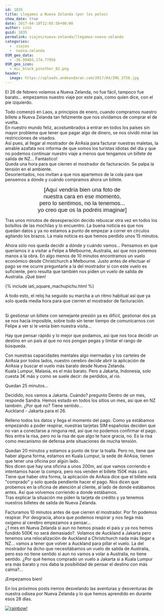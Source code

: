 ```yaml
---
id: 1835
title: Llegamos a Nueva Zelanda (por los pelos)
show_date: true
date: 2017-04-10T12:05:58+00:00
author: sito
guid: 1835
permalink: viajes/nueva-zelanda/llegamos-nueva-zelanda
categories:
  -  viajes
  -  nueva-zelanda
OSM_geo_data:
  - -36.99403,174.77956
OSM_geo_icon:
  - mic_black_pinother_02.png
header:
  image: https://uploads.andeandaran.com/2017/04/IMG_3758.jpg
---
```


  El 26 de febrero volamos a Nueva Zelanda, no fue fácil, tampoco fue barato... empezamos nuestro viaje por este país, como quien dice, con el pie izquierdo.



  Todo comenzó en Laos, a principios de enero, cuando compramos nuestro billete a Nueva Zelanda tan felizmente que nos olvidamos de comprar el de vuelta.<br /> En nuestro mundo feliz, acostumbrados a entrar en todos los países sin mayor problema que tener que pagar algo de dinero, se nos olvidó mirar las restricciones de visados.<br /> Así pues, al llegar al mostrador de AirAsia para facturar nuestras maletas, la amable azafata nos informa de que somos los turistas idiotas del día y que no podemos continuar nuestro viaje a menos que tengamos un billete de salida de NZ... Fantástico!<br /> Queda una hora para que cierren el mostrador de facturación. Se palpa la tensión en el ambiente.<br /> Desorientados, nos invitan a que nos apartemos de la cola para que pensemos a dónde y cuándo compramos ahora un billete.


<p style="text-align: center;">
  <span style="font-size: 14pt; font-family: arial, helvetica, sans-serif;">[Aquí vendría bien una foto de</span><br /> <span style="font-size: 14pt; font-family: arial, helvetica, sans-serif;"> nuestra cara en ese momento,</span><br /> <span style="font-size: 14pt; font-family: arial, helvetica, sans-serif;"> pero lo sentimos, no la tenemos...</span><br /> <span style="font-size: 14pt; font-family: arial, helvetica, sans-serif;"> yo creo que os la podréis imaginar]</span>



  Tras unos minutos de desesperación decido rebuscar otra vez en todos los bolsillos de las mochilas y lo encuentro. La buena noticia es que nos quedan datos y ya no estamos a punto de empezar a correr en círculos agitando los brazos. La mala noticia es que hemos perdido unos 15 minutos.


Ahora sólo nos queda decidir a dónde y cuándo vamos... Pensamos en que queríamos ir a visitar a Felipe a Melbourne, Australia, así que nos ponemos manos a la obra. En algo menos de 10 minutos encontramos un vuelo económico desde Christchurch a Melbourne. Justo antes de efectuar el pago se me ocurre preguntarle a la del mostrador si con este vuelo es suficiente, pero resulta que también nos piden un vuelo de salida de Australia. ¡Qué bien!

{% include iati_square_machupichu.html %}
 
 A todo esto, el reloj ha seguido su marcha a un ritmo habitual así que ya solo queda media hora para que cierren el mostrador de facturación.
  
  <br /> Si gestionar un billete con semejante presión ya es difícil, gestionar dos ya se nos hacía imposible, sobre todo sin tener tiempo de comunicarnos con Felipe a ver si le venía bien nuestra visita...


Hay que pensar rápido y lo mejor que podamos, así que nos toca decidir un destino en un país al que no nos pongan pegas y limitar el rango de búsqueda.


  Con nuestras capacidades mentales algo mermadas y los carteles de AirAsia por todos lados, nuestro cerebro decide abrir la aplicación de AirAsia y buscar el vuelo más barato desde Nueva Zelanda.<br /> Kuala Lumpur, Malasia, es el más barato. Pero a Jakarta, Indonesia, solo cuesta 3€ más y como se suele decir: de perdidos, al río.



  Quedan 25 minutos...



  Decidido, nos vamos a Jakarta. Cuándo? pregunto Dentro de un mes, responde Sandra. Hemos estado en todos los sitios un mes, así que en NZ también. ¿Por qué no? Tiene sentido...<br /> Auckland - Jakarta para el 26.



  Relleno todos los datos y llega el momento del pago. Como ya estábamos empezando a poder respirar, nuestras tarjetas SIM españolas deciden que no van a conectarse a ninguna red, así que no podemos confirmar el pago.<br /> Nos entra la risa, pero no la risa de que algo te hace gracia, no. Es la risa como mecanismo de defensa ante situaciones de mucha tensión.



  Quedan 20 minutos y estamos a punto de tirar la toalla. Pero no, tiene que haber alguna forma, estamos en Kuala Lumpur, la sede de AirAsia, tienen que tener una oficina por algún lado.<br /> Nos dicen que hay una oficina a unos 200m, así que vamos corriendo e intentamos hacer la compra, pero nos venden el billete 150€ más caro.<br /> Tiene que haber otra forma, la aplicación de AirAsia dice que el billete está "comprado" y solo queda pendiente hacer el pago. Nos dicen que probemos en la oficina de atención al cliente, al lado de donde estábamos antes. Así que volvemos corriendo a donde estábamos.<br /> Tras explicar la situación me piden la tarjeta de crédito y ya tenemos nuestros billetes de salida de Nueva Zelanda.



  Facturamos 10 minutos antes de que cierren el mostrador. Por fin podemos respirar. Por desgracia, ahora que podemos respirar y nos llega más oxígeno al cerebro empezamos a pensar...<br /> ¿1 mes en Nueva Zelanda si aun no hemos pisado el país y ya nos hemos fundido 500€ no será demasiado?. Volamos de Auckland a Jakarta pero tenemos una relocalización de Auckland a Christchurch nada más llegar a NZ... vamos a tener que volver a Auckland para pillar el vuelo. La del mostrador ha dicho que necesitábamos un vuelo de salida de Australia, pero eso no tiene sentido si aun no vamos a volar a Australia, no tiene sentido. ¿Por qué hemos comprado un vuelo a Jakarta si a Kuala Lumpur era más barato y nos daba la posibilidad de pensar el destino con más calma?...



  ¡Empezamos bien!



  En los próximos posts iremos desvelando las aventuras y desventuras de nuestra odisea por Nueva Zelanda y lo que hemos aprendido en durante esos 28 días.


[<img loading="lazy"  src="https://live.staticflickr.com/3691/32655357453_2592732ffa_c.jpg" alt="rainbow!" />](https://www.flickr.com/photos/sitoo/32655357453/in/dateposted/)